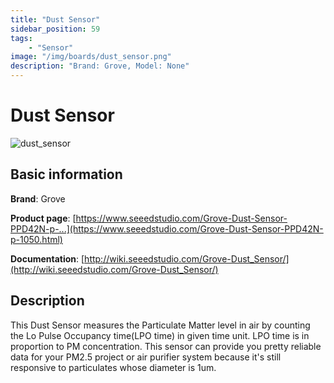 ```yaml
---
title: "Dust Sensor"
sidebar_position: 59
tags:
    - "Sensor"
image: "/img/boards/dust_sensor.png"
description: "Brand: Grove, Model: None"
---
```

# Dust Sensor

![dust_sensor](/img/boards/dust_sensor.png)

## Basic information

**Brand**: Grove

**Product page**: [https://www.seeedstudio.com/Grove-Dust-Sensor-PPD42N-p-...](https://www.seeedstudio.com/Grove-Dust-Sensor-PPD42N-p-1050.html)

**Documentation**: [http://wiki.seeedstudio.com/Grove-Dust_Sensor/](http://wiki.seeedstudio.com/Grove-Dust_Sensor/)

## Description

This Dust Sensor measures the Particulate Matter level in air by counting the Lo Pulse Occupancy time\(LPO time\) in given time unit\. LPO time is in proportion to PM concentration\. This sensor can provide you pretty reliable data for your PM2\.5 project or air purifier system because it's still responsive to particulates whose diameter is 1um\.

